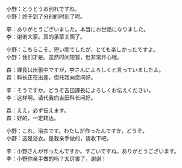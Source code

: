 小野：とうとうお別れですね。  
小野：终于到了分别的时刻了呢。  

李：ありがとうございました。本当にお世話になりました。  
李：谢谢大家。真的承蒙关照了。  

小野：こちらこそ。短い間でしたが，とても楽しかったですよ。  
小野：我们才是。虽然时间短暂，但非常开心哦。  

森：課長は出張中ですが，李さんによろしくと言っていましたよ。  
森：科长正在出差，但托我向您问好。  

李：そうですか。どうぞ吉田課長によろしくお伝えください。  
李：这样啊。请代我向吉田科长问好。  

森：ええ，必ず伝えます。  
森：好的，一定转达。  

小野：これ，浴衣です。わたしが作ったんですか，どうぞ。  
小野：这是浴衣。是我亲手做的，请收下吧。  

李：小野さんが作ったんですか。すごいですね。ありがとうございます。  
李：小野你亲手做的吗？太厉害了。谢谢！
